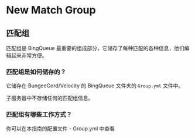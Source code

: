 # New Match Group

## 匹配组

匹配组是 BingQueue 最重要的组成部分，它储存了每种匹配的各种信息，他们编辑起来非常方便。

### 匹配组是如何储存的？

它储存在 BungeeCord/Velocity 的 BingQueue 文件夹的 `Group.yml` 文件中。

子服务器中不存储任何的匹配组信息。

### 匹配组有哪些工作方式？

你可以在本指南的配置文件 - Group.yml 中查看
